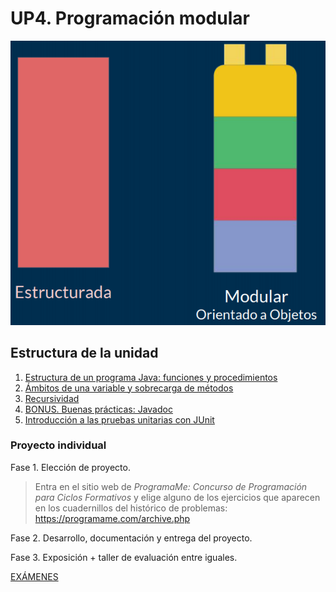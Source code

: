 # UP4. Programación modular
![modular](modular.png)

## Estructura de la unidad
1.  [Estructura de un programa Java: funciones y procedimientos]()
2.  [Ámbitos de una variable y sobrecarga de métodos]()
3.  [Recursividad]()
4.  [BONUS. Buenas prácticas: Javadoc]()
5.  [Introducción a las pruebas unitarias con JUnit]()

### Proyecto individual

Fase 1. Elección de proyecto.
> Entra en el sitio web de *ProgramaMe: Concurso de Programación para Ciclos Formativos* y elige alguno de los ejercicios que aparecen en los cuadernillos del histórico de problemas: https://programame.com/archive.php

Fase 2. Desarrollo, documentación y entrega del proyecto.

Fase 3. Exposición + taller de evaluación entre iguales.

[EXÁMENES]()
